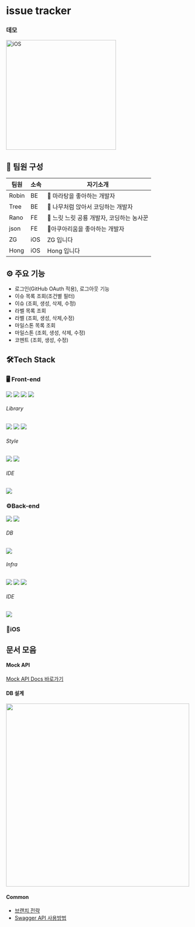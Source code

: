 # issue tracker

<!-- 이슈 리스트 이미지 (FE) -->

### 데모

<img src="https://user-images.githubusercontent.com/64049682/122515094-e6e5b000-d047-11eb-9a00-a2ecfafc8f66.gif" alt="iOS" width="300" /><br/>

## 🤼 팀원 구성

| 팀원  | 소속 | 자기소개                                  |
| ----- | ---- | ----------------------------------------- |
| Robin | BE   | 🍜 마라탕을 좋아하는 개발자               |
| Tree  | BE   | 🌲 나무처럼 앉아서 코딩하는 개발자        |
| Rano  | FE   | 🦕 느릿 느릿 공룡 개발자, 코딩하는 농사꾼 |
| json  | FE   | 🐬아쿠아리움을 좋아하는 개발자            |
| ZG    | iOS  | ZG 입니다                                 |
| Hong  | iOS  | Hong 입니다                               |

## ⚙️ 주요 기능

- 로그인(GitHub OAuth 적용), 로그아웃 기능
- 이슈 목록 조회(조건별 필터)
- 이슈 (조회, 생성, 삭제, 수정)
- 라벨 목록 조회
- 라벨 (조회, 생성, 삭제,수정)
- 마일스톤 목록 조회
- 마일스톤 (조회, 생성, 삭제, 수정)
- 코멘트 (조회, 생성, 수정)

## 🛠Tech Stack

### 🖥 Front-end

<p>
    <img src="https://img.shields.io/badge/HTML5-E34F26?style=flat-square&logo=HTML5&logoColor=white"/>
    <img src="https://img.shields.io/badge/CSS3-1572B6?style=flat-square&logo=CSS3&logoColor=white"/>
    <img src="https://img.shields.io/badge/JavaScript-F7DF1E?style=flat-square&logo=JavaScript&logoColor=white"/>
    <img src="https://img.shields.io/badge/TypeScript-3178C6?style=flat-square&logo=TypeScript&logoColor=white"/>
</p>

###### Library

<p>
    <img src="https://img.shields.io/badge/React-61DAFB?style=flat-square&logo=React&logoColor=white"/>
    <img src="https://img.shields.io/badge/React Router-61DAFB?style=flat-square&logo=ReactRouter&logoColor=white"/>
    <img src="https://img.shields.io/badge/Recoil-3578E5?style=flat-square&logo=React&logoColor=white"/>
</p>

###### Style

<p>
    <img src="https://img.shields.io/badge/styled components-DB7093?style=flat-square&logo=styled-components&logoColor=white"/>
    <img src="https://img.shields.io/badge/Material UI-0081CB?style=flat-square&logo=Material-UI&logoColor=white"/>
</p>

###### IDE

<p>
    <img src="https://img.shields.io/badge/Visual Studio Code-007ACC?style=flat-square&logo=VisualStudioCode&logoColor=white"/>
</p>

### ⚙️Back-end

<p>
<img src="https://img.shields.io/badge/Java-FFA01E?style=flat-square&logo=Java&logoColor=white"/>
<img src="https://img.shields.io/badge/Spring Boot-6DB33F?style=flat-square&logo=springboot&logoColor=white"/>
</p>

###### DB

<p>
    <img src="https://img.shields.io/badge/MySQL-4479A1?style=flat-square&logo=mysql&logoColor=white"/>
</p>

###### Infra

<p>
    <img src="https://img.shields.io/badge/Amazon AWS-232F3E?style=flat-square&logo=amazon AWS&logoColor=white"/>
    <img src="https://img.shields.io/badge/NGINX-009639?style=flat-square&logo=NGINX&logoColor=white"/>
    <img src="https://img.shields.io/badge/Ubuntu-E95420?style=flat-square&logo=Ubuntu&logoColor=white"/>
</p>

###### IDE

<p>
    <img src="https://img.shields.io/badge/IntelliJ IDEA-000000?style=flat-square&logo=IntelliJ IDEA&logoColor=white"/>
</p>

### 📱iOS

## 문서 모음

#### Mock API

[Mock API Docs 바로가기](https://documenter.getpostman.com/view/8052286/TzY7eZkt)

#### DB 설계

<img src="https://i.imgur.com/q936hWW.png" width=500/><br/>

#### Common

- [브랜치 전략](https://github.com/malaheaven/issue-tracker/wiki/%EB%B8%8C%EB%9E%9C%EC%B9%98-%EC%A0%84%EB%9E%B5)
- [Swagger API 사용방법](https://github.com/malaheaven/issue-tracker/wiki/swagger-api-%EC%82%AC%EC%9A%A9%EB%B0%A9%EB%B2%95)
